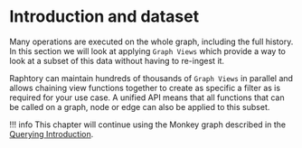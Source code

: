 # Introduction and dataset

Many operations are executed on the whole graph, including the full history. In this section we will look at applying `Graph Views` which provide a way to look at a subset of this data without having to re-ingest it. 

Raphtory can maintain hundreds of thousands of `Graph Views` in parallel and allows chaining view functions together to create as specific a filter as is required for your use case. A unified API means that all functions that can be called on a graph, node or edge can also be applied to this subset.

!!! info 
    This chapter will continue using the Monkey graph described in the [Querying Introduction](../querying/1_intro.md).
